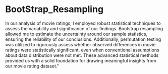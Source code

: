 # BootStrap_Resampling
In our analysis of movie ratings, I employed robust statistical techniques to assess the variability and significance of our findings. Bootstrap resampling allowed me to estimate the uncertainty around our sample statistics, ensuring the reliability of our conclusions. Additionally, permutation testing was utilized to rigorously assess whether observed differences in movie ratings were statistically significant, even when conventional assumptions about data distribution were not met. These advanced statistical methods provided us with a solid foundation for drawing meaningful insights from our movie rating dataset."

